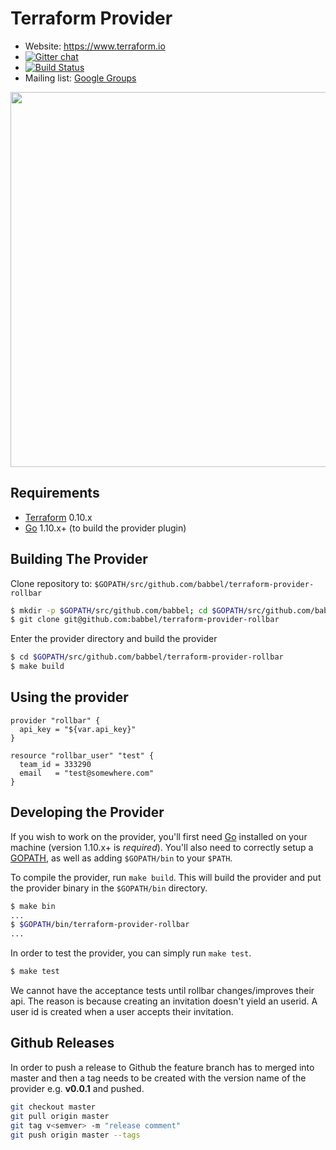 Terraform Provider
==================

- Website: https://www.terraform.io
- [![Gitter chat](https://badges.gitter.im/hashicorp-terraform/Lobby.png)](https://gitter.im/hashicorp-terraform/Lobby)
- [![Build Status](https://travis-ci.org/babbel/terraform-provider-rollbar.svg?branch=master)](https://travis-ci.org/babbel/terraform-provider-rollbar)
- Mailing list: [Google Groups](http://groups.google.com/group/terraform-tool)

<img src="https://cdn.rawgit.com/hashicorp/terraform-website/master/content/source/assets/images/logo-hashicorp.svg" width="600px">

Requirements
------------

- [Terraform](https://www.terraform.io/downloads.html) 0.10.x
- [Go](https://golang.org/doc/install) 1.10.x+ (to build the provider plugin)

Building The Provider
---------------------
Clone repository to: `$GOPATH/src/github.com/babbel/terraform-provider-rollbar`

```sh
$ mkdir -p $GOPATH/src/github.com/babbel; cd $GOPATH/src/github.com/babbel
$ git clone git@github.com:babbel/terraform-provider-rollbar
```

Enter the provider directory and build the provider

```sh
$ cd $GOPATH/src/github.com/babbel/terraform-provider-rollbar
$ make build
```

Using the provider
----------------------

```hcl
provider "rollbar" {
  api_key = "${var.api_key}"
}

resource "rollbar_user" "test" {
  team_id = 333290
  email   = "test@somewhere.com"
}
```

Developing the Provider
---------------------------

If you wish to work on the provider, you'll first need [Go](http://www.golang.org) installed on your machine (version 1.10.x+ is *required*). You'll also need to correctly setup a [GOPATH](http://golang.org/doc/code.html#GOPATH), as well as adding `$GOPATH/bin` to your `$PATH`.

To compile the provider, run `make build`. This will build the provider and put the provider binary in the `$GOPATH/bin` directory.

```sh
$ make bin
...
$ $GOPATH/bin/terraform-provider-rollbar
...
```

In order to test the provider, you can simply run `make test`.

```sh
$ make test
```
We cannot have the acceptance tests until rollbar changes/improves their api.
The reason is because creating an invitation doesn't yield an userid.
A user id is created when a user accepts their invitation.

Github Releases
---------------------------
In order to push a release to Github the feature branch has to merged into master and then a tag needs to be created with the version name of the provider e.g. **v0.0.1** and pushed.

```sh
git checkout master
git pull origin master
git tag v<semver> -m "release comment"
git push origin master --tags
```

